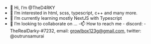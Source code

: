 - 👋 Hi, I’m @TheD4RKY
- 👀 I’m interested in html, scss, typescript, c++ and many more.
- 🌱 I’m currently learning mostly NextJS with Typescript 
- 💞️ I’m looking to collaborate on ...
-📫 How to reach me - discord: -TheRealDarky-#7232, email: growlbox123g@gmail.com, twitter: @outrunsamurai


<!---
TheD4RKY/TheD4RKY is a ✨ special ✨ repository because its `README.md` (this file) appears on your GitHub profile.
You can click the Preview link to take a look at your changes.
--->
